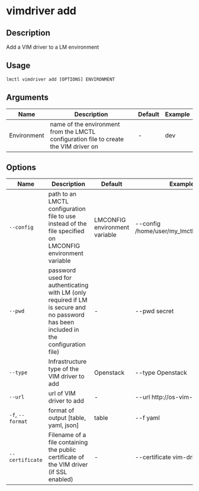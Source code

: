 # vimdriver add

## Description

Add a VIM driver to a LM environment

## Usage

```
lmctl vimdriver add [OPTIONS] ENVIRONMENT
```

## Arguments

| Name        | Description                                                                           | Default | Example |
| ----------- | ------------------------------------------------------------------------------------- | ------- | ------- |
| Environment | name of the environment from the LMCTL configuration file to create the VIM driver on | -       | dev     |

## Options

| Name             | Description                                                                                                                          | Default                       | Example                                  |
| ---------------- | ------------------------------------------------------------------------------------------------------------------------------------ | ----------------------------- | ---------------------------------------- |
| `--config`       | path to an LMCTL configuration file to use instead of the file specified on LMCONFIG environment variable                            | LMCONFIG environment variable | --config /home/user/my_lmctl_config.yaml |
| `--pwd`          | password used for authenticating with LM (only required if LM is secure and no password has been included in the configuration file) | -                             | --pwd secret                             |
| `--type`         | Infrastructure type of the VIM driver to add                                                                                         | Openstack                     | --type Openstack                         |
| `--url`          | url of VIM driver to add                                                                                                             | -                             | --url http://os-vim-driver:8292          |
| `-f`, `--format` | format of output [table, yaml, json]                                                                                                 | table                         | --f yaml                                 |
| `--certificate` | Filename of a file containing the public certificate of the VIM driver (if SSL enabled) | - | --certificate vim-driver.cert |